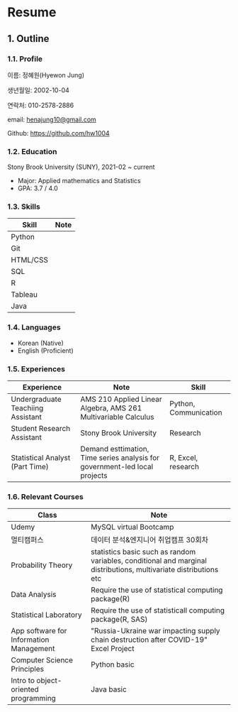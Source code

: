 # Resume
## 1. Outline
### 1.1. Profile
이름: 정혜원(Hyewon Jung)

생년월일: 2002-10-04

연락처: 010-2578-2886

email: henajung10@gmail.com

Github: https://github.com/hw1004


### 1.2. Education
Stony Brook University (SUNY), 2021-02 ~ current

- Major: Applied mathematics and Statistics
- GPA: 3.7 / 4.0


### 1.3. Skills
|Skill|Note|
|---|---|
|Python|
|Git|
|HTML/CSS|
|SQL|
|R|
|Tableau|
|Java|

### 1.4. Languages
- Korean (Native)
- English (Proficient)

### 1.5. Experiences
|Experience|Note|Skill|
|---|---|---|
|Undergraduate Teachiing Assistant|AMS 210 Applied Linear Algebra, AMS 261 Multivariable Calculus|Python, Communication|
|Student Research Assistant|Stony Brook University|Research|
|Statistical Analyst (Part Time)|Demand esttimation, Time series analysis for government-led local projects|R, Excel, research|

### 1.6. Relevant Courses
|Class|Note|
|---|---|
|Udemy|MySQL virtual Bootcamp|
|멀티캠퍼스|데이터 분석&엔지니어 취업캠프 30회차|
|Probability Theory|statistics basic such as random variables, conditional and marginal distributions, multivariate distributions etc|
|Data Analysis|Require the use of statistical computing package(R)|
|Statistical Laboratory|Require the use of statisticall computing package(R, SAS)|
|App software for Information Management|"Russia-Ukraine war impacting supply chain destruction after COVID-19" Excel Project|
|Computer Science Principles|Python basic|
|Intro to object-oriented programming|Java basic|

